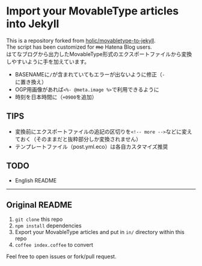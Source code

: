 # Import your MovableType articles into Jekyll

This is a repository forked from [holic/movabletype-to-jekyll](https://github.com/holic/movabletype-to-jekyll).  
The script has been customized for ~~me~~ Hatena Blog users.  
はてなブログから出力したMovableType形式のエクスポートファイルから変換しやすいように手を加えています。

- BASENAMEに`/`が含まれていてもエラーが出ないように修正（`-`に置き換え）
- OGP用画像があれば`<%- @meta.image %>`で利用できるように
- 時刻を日本時間に（`+0900`を追加）

## TIPS

- 変換前にエクスポートファイルの追記の区切りを`<!-- more -->`などに変えておく（そのままだと抜粋部分しか変換されません）
- テンプレートファイル（post.yml.eco）は各自カスタマイズ推奨

## TODO

- English README

---

## Original README

1. `git clone` this repo
2. `npm install` dependencies
3. Export your MovableType articles and put in `in/` directory within this repo
4. `coffee index.coffee` to convert

Feel free to open issues or fork/pull request.
